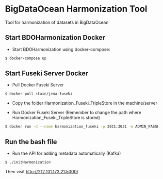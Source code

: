 # BigDataOcean Harmonization Tool
Tool for harmonization of datasets in BigDataOcean

## Start BDOHarmonization Docker
- Start BDOHarmonization using docker-compose:
```sh 
$ docker-compose up
```

## Start Fuseki Server Docker
- Pull Docker Fuseki Server 
```sh
$ docker pull stain/jena-fuseki
```

- Copy the folder Harmonization_Fuseki_TripleStore in the machine/server

- Run Docker Fuseki Server (Remember to change the path where Harmonization_Fuseki_TripleStore is stored)
```sh
$ docker run -d --name harmonization_fuseki -p 3031:3031 -e ADMIN_PASSWORD=bd0 -v /path/to/Harmonization_Fuseki_TripleStore/:/fuseki/ -it stain/jena-fuseki ./fuseki-server --port=3031
```

## Run the bash file
- Run the API for adding metadata automatically (Kafka)
```sh
$ ./initHarmonization
```

Then visit http://212.101.173.21:5000/